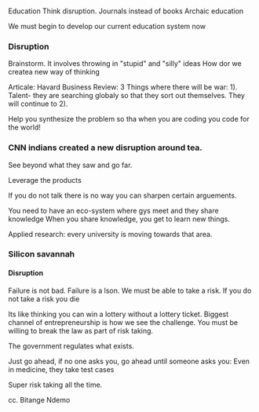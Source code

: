### 
Education
Think disruption.
Journals instead of books
Archaic education

We must begin to develop our current education system now


### Disruption

Brainstorm.
It involves throwing in "stupid" and "silly" ideas
How dor we createa  new way of thinking

Articale: Havard Business Review: 3 Things where there will be war: 
1). Talent- they are searching globaly so that they sort out themselves. They will continue to 
2).


Help you synthesize the problem so tha when you are coding you code for the world!

### CNN indians created a new disruption around tea.
See beyond what they saw and go far.


Leverage the products 

If you do not talk there is no way you can sharpen certain arguements.

You need to have an eco-system where gys meet and they share knowledge
When you share knowledge, you get to learn new things.



Applied research: every university is moving towards that area.


### Silicon savannah


#### Disruption
Failure is not bad. Failure is a lson.
We must be able to take a risk. If you do not take a risk you die

Its like thinking you can win a lottery without a lottery ticket.
Biggest channel of entrepreneurship is how we see the challenge.
You must be willing to break the law as part of risk taking.


The government regulates what exists.


Just go ahead, if no one asks you, go ahead until someone asks you: Even in medicine, they take test cases




Super risk taking all the time.


cc.
Bitange Ndemo
